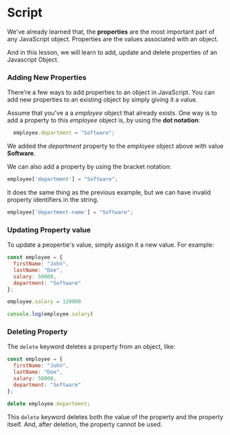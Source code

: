 # Script

We've already learned that, the **properties** are the most important part of any JavaScript object. Properties are the values associated with an object.

And in this lesson, we will learn to add, update and delete properties of an Javascript Object.

### Adding New Properties
There’re a few ways to add properties to an object in JavaScript. You can add new properties to an existing object by simply giving it a value.

Assume that you've a a *employee* object that already exists. One way is to add a property to this  *employee* object is, by using the **dot notation**:

```js
  employee.department = "Software";
```

We added the *department* property to the *employee* object above with value **Software**.

We can also add a property by using the bracket notation:

```js
employee['department'] = "Software";
```

It does the same thing as the previous example, but we can have invalid property identifiers in the string.


```js
employee['department-name'] = "Software";
```

### Updating Property value
To update a peopertie's value, simply assign it a new value. For example:
```js
const employee = {
  firstName: "John",
  lastName: "Doe",
  salary: 50000,
  department: "Software"
};

employee.salary = 120000

console.log(employee.salary)
```


### Deleting Property
The `delete` keyword deletes a property from an object, like:

```js
const employee = {
  firstName: "John",
  lastName: "Doe",
  salary: 50000,
  department: "Software"
};

delete employee.department;
```
This `delete` keyword deletes both the value of the property and the property itself. And, after deletion, the property cannot be used.

